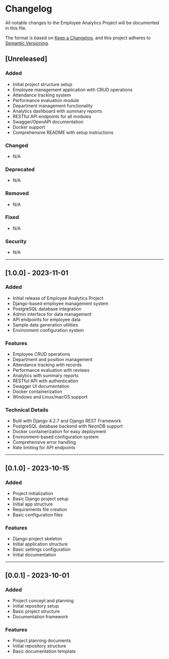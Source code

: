 # Changelog

All notable changes to the Employee Analytics Project will be documented in this file.

The format is based on [Keep a Changelog](https://keepachangelog.com/en/1.0.0/),
and this project adheres to [Semantic Versioning](https://semver.org/spec/v2.0.0.html).

## [Unreleased]

### Added
- Initial project structure setup
- Employee management application with CRUD operations
- Attendance tracking system
- Performance evaluation module
- Department management functionality
- Analytics dashboard with summary reports
- RESTful API endpoints for all modules
- Swagger/OpenAPI documentation
- Docker support
- Comprehensive README with setup instructions

### Changed
- N/A

### Deprecated
- N/A

### Removed
- N/A

### Fixed
- N/A

### Security
- N/A

---

## [1.0.0] - 2023-11-01

### Added
- Initial release of Employee Analytics Project
- Django-based employee management system
- PostgreSQL database integration
- Admin interface for data management
- API endpoints for employee data
- Sample data generation utilities
- Environment configuration system

### Features
- Employee CRUD operations
- Department and position management
- Attendance tracking with records
- Performance evaluation with reviews
- Analytics with summary reports
- RESTful API with authentication
- Swagger UI documentation
- Docker containerization
- Windows and Linux/macOS support

### Technical Details
- Built with Django 4.2.7 and Django REST Framework
- PostgreSQL database backend with NeonDB support
- Docker containerization for easy deployment
- Environment-based configuration system
- Comprehensive error handling
- Rate limiting for API endpoints

---

## [0.1.0] - 2023-10-15

### Added
- Project initialization
- Basic Django project setup
- Initial app structure
- Requirements file creation
- Basic configuration files

### Features
- Django project skeleton
- Initial application structure
- Basic settings configuration
- Initial documentation

---

## [0.0.1] - 2023-10-01

### Added
- Project concept and planning
- Initial repository setup
- Basic project structure
- Documentation framework

### Features
- Project planning documents
- Initial repository structure
- Basic documentation template

